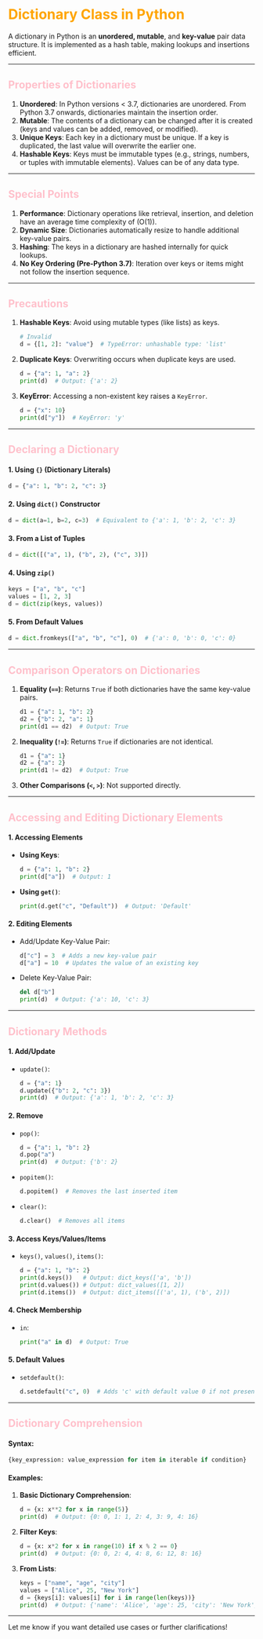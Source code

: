 # <span style="color:orange">**Dictionary Class in Python**</span>

A dictionary in Python is an **unordered, mutable**, and **key-value** pair data structure. It is implemented as a hash table, making lookups and insertions efficient.

---

## <span style="color:pink">**Properties of Dictionaries**</span>

1. **Unordered**: In Python versions < 3.7, dictionaries are unordered. From Python 3.7 onwards, dictionaries maintain the insertion order.
2. **Mutable**: The contents of a dictionary can be changed after it is created (keys and values can be added, removed, or modified).
3. **Unique Keys**: Each key in a dictionary must be unique. If a key is duplicated, the last value will overwrite the earlier one.
4. **Hashable Keys**: Keys must be immutable types (e.g., strings, numbers, or tuples with immutable elements). Values can be of any data type.

---

## <span style="color:pink">**Special Points**</span>

1. **Performance**: Dictionary operations like retrieval, insertion, and deletion have an average time complexity of \(O(1)\).
2. **Dynamic Size**: Dictionaries automatically resize to handle additional key-value pairs.
3. **Hashing**: The keys in a dictionary are hashed internally for quick lookups.
4. **No Key Ordering (Pre-Python 3.7)**: Iteration over keys or items might not follow the insertion sequence.

---

## <span style="color:pink">**Precautions**</span>

1. **Hashable Keys**: Avoid using mutable types (like lists) as keys.
   ```python
   # Invalid
   d = {[1, 2]: "value"}  # TypeError: unhashable type: 'list'
   ```
2. **Duplicate Keys**: Overwriting occurs when duplicate keys are used.
   ```python
   d = {"a": 1, "a": 2}
   print(d)  # Output: {'a': 2}
   ```
3. **KeyError**: Accessing a non-existent key raises a `KeyError`.
   ```python
   d = {"x": 10}
   print(d["y"])  # KeyError: 'y'
   ```

---

## <span style="color:pink">**Declaring a Dictionary**</span>

#### 1. **Using `{}` (Dictionary Literals)**

```python
d = {"a": 1, "b": 2, "c": 3}
```

#### 2. **Using `dict()` Constructor**

```python
d = dict(a=1, b=2, c=3)  # Equivalent to {'a': 1, 'b': 2, 'c': 3}
```

#### 3. **From a List of Tuples**

```python
d = dict([("a", 1), ("b", 2), ("c", 3)])
```

#### 4. **Using `zip()`**

```python
keys = ["a", "b", "c"]
values = [1, 2, 3]
d = dict(zip(keys, values))
```

#### 5. **From Default Values**

```python
d = dict.fromkeys(["a", "b", "c"], 0)  # {'a': 0, 'b': 0, 'c': 0}
```

---

## <span style="color:pink">**Comparison Operators on Dictionaries**</span>

1. **Equality (`==`)**: Returns `True` if both dictionaries have the same key-value pairs.

   ```python
   d1 = {"a": 1, "b": 2}
   d2 = {"b": 2, "a": 1}
   print(d1 == d2)  # Output: True
   ```

2. **Inequality (`!=`)**: Returns `True` if dictionaries are not identical.

   ```python
   d1 = {"a": 1}
   d2 = {"a": 2}
   print(d1 != d2)  # Output: True
   ```

3. **Other Comparisons (`<`, `>`)**: Not supported directly.

---

## <span style="color:pink">**Accessing and Editing Dictionary Elements**</span>

#### 1. **Accessing Elements**

- **Using Keys**:
  ```python
  d = {"a": 1, "b": 2}
  print(d["a"])  # Output: 1
  ```
- **Using `get()`**:
  ```python
  print(d.get("c", "Default"))  # Output: 'Default'
  ```

#### 2. **Editing Elements**

- Add/Update Key-Value Pair:

  ```python
  d["c"] = 3  # Adds a new key-value pair
  d["a"] = 10  # Updates the value of an existing key
  ```

- Delete Key-Value Pair:
  ```python
  del d["b"]
  print(d)  # Output: {'a': 10, 'c': 3}
  ```

---

## <span style="color:pink">**Dictionary Methods**</span>

#### 1. **Add/Update**

- `update()`:
  ```python
  d = {"a": 1}
  d.update({"b": 2, "c": 3})
  print(d)  # Output: {'a': 1, 'b': 2, 'c': 3}
  ```

#### 2. **Remove**

- `pop()`:

  ```python
  d = {"a": 1, "b": 2}
  d.pop("a")
  print(d)  # Output: {'b': 2}
  ```

- `popitem()`:

  ```python
  d.popitem()  # Removes the last inserted item
  ```

- `clear()`:
  ```python
  d.clear()  # Removes all items
  ```

#### 3. **Access Keys/Values/Items**

- `keys()`, `values()`, `items()`:
  ```python
  d = {"a": 1, "b": 2}
  print(d.keys())   # Output: dict_keys(['a', 'b'])
  print(d.values()) # Output: dict_values([1, 2])
  print(d.items())  # Output: dict_items([('a', 1), ('b', 2)])
  ```

#### 4. **Check Membership**

- `in`:
  ```python
  print("a" in d)  # Output: True
  ```

#### 5. **Default Values**

- `setdefault()`:
  ```python
  d.setdefault("c", 0)  # Adds 'c' with default value 0 if not present
  ```

---

## <span style="color:pink">**Dictionary Comprehension**</span>

#### Syntax:

```python
{key_expression: value_expression for item in iterable if condition}
```

#### Examples:

1. **Basic Dictionary Comprehension**:

   ```python
   d = {x: x**2 for x in range(5)}
   print(d)  # Output: {0: 0, 1: 1, 2: 4, 3: 9, 4: 16}
   ```

2. **Filter Keys**:

   ```python
   d = {x: x*2 for x in range(10) if x % 2 == 0}
   print(d)  # Output: {0: 0, 2: 4, 4: 8, 6: 12, 8: 16}
   ```

3. **From Lists**:
   ```python
   keys = ["name", "age", "city"]
   values = ["Alice", 25, "New York"]
   d = {keys[i]: values[i] for i in range(len(keys))}
   print(d)  # Output: {'name': 'Alice', 'age': 25, 'city': 'New York'}
   ```

---

Let me know if you want detailed use cases or further clarifications!
